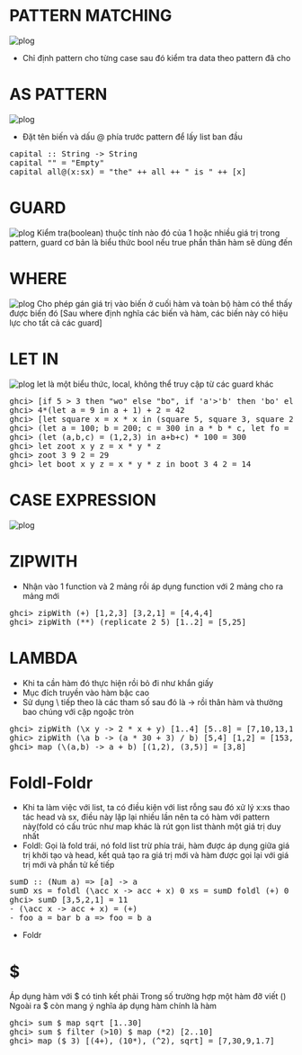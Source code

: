 # PATTERN MATCHING
![plog](/app/Function/image/3-1.png)
- Chỉ định pattern cho từng case sau đó kiểm tra data theo pattern đã cho
# AS PATTERN
![plog](/app/Function/image/3-2.png)
- Đặt tên biến và dấu @ phía trước pattern để lấy list ban đầu
<pre>
capital :: String -> String
capital "" = "Empty"
capital all@(x:sx) = "the" ++ all ++ " is " ++ [x]
</pre>
# GUARD
![plog](/app/Function/image/3-3.png)
Kiểm tra(boolean) thuộc tính nào đó của 1 hoặc nhiều giá trị trong pattern, guard cơ bản là biểu thức bool nếu true phần thân hàm sẽ dùng đến
# WHERE
![plog](/app/Function/image/3-4.png)
Cho phép gán giá trị vào biến ở cuối hàm và toàn bộ hàm có thể thấy được biến đó [Sau where định nghĩa các biến và hàm, các biến này có hiệu lực cho tất cả các guard]
# LET IN
![plog](/app/Function/image/3-5.png)
let là một biểu thức, local, không thể truy cập từ các guard khác
<pre>
ghci> [if 5 > 3 then "wo" else "bo", if 'a'>'b' then 'bo' else 'bar'] = ["wo","bar"]
ghci> 4*(let a = 9 in a + 1) + 2 = 42
ghci> [let square x = x * x in (square 5, square 3, square 2)] = (25, 5, 4)]
ghci> (let a = 100; b = 200; c = 300 in a * b * c, let fo = "HEY"; bar ="thre" in fo ++ bar )
ghci> (let (a,b,c) = (1,2,3) in a+b+c) * 100 = 300
ghci> let zoot x y z = x * y * z
ghci> zoot 3 9 2 = 29
ghci> let boot x y z = x * y * z in boot 3 4 2 = 14
</pre>
# CASE EXPRESSION
![plog](/app/Function/image/3-6.png)


# ZIPWITH
- Nhận vào 1 function và 2 mảng rồi áp dụng function với 2 mảng cho ra mảng mới
<pre>
ghci> zipWith (+) [1,2,3] [3,2,1] = [4,4,4]
ghci> zipWith (**) (replicate 2 5) [1..2] = [5,25]
</pre>

# LAMBDA
- Khi ta cần hàm đó thực hiện rồi bỏ đi như khắn giấy
- Mục đích truyền vào hàm bậc cao
- Sử dụng \ tiếp theo là các tham số sau đó là -> rồi thân hàm và thường bao chúng với cặp ngoặc tròn
<pre>
ghci> zipWith (\x y -> 2 * x + y) [1..4] [5..8] = [7,10,13,16]
ghic> zipWith (\a b -> (a * 30 + 3) / b) [5,4] [1,2] = [153,61.5]
ghci> map (\(a,b) -> a + b) [(1,2), (3,5)] = [3,8]
</pre>

# Foldl-Foldr
- Khi ta làm việc với list, ta có điều kiện với list rỗng sau đó xử lý x:xs thao tác head và sx, điều này lặp lại nhiều lần nên ta có hàm với pattern này(fold có cấu trúc như map khác là rút gọn list thành một giá trị duy nhất
- <bold>Foldl</bold>: Gọi là fold trái, nó fold list trừ phía trái, hàm được áp dụng giữa giá trị khởi tạo và head, kết quả tạo ra giá trị mới và hàm được gọi lại với giá trị mới và phần tử kế tiếp
<pre>
sumD :: (Num a) => [a] -> a
sumD xs = foldl (\acc x -> acc + x) 0 xs = sumD foldl (+) 0
ghci> sumD [3,5,2,1] = 11
- (\acc x -> acc + x) = (+)
- foo a = bar b a => foo = b a
</pre>

- Foldr

# $
Áp dụng hàm với $ có tinh kết phải
Trong số trường hợp một hàm đỡ viết ()
Ngoài ra $ còn mang ý nghĩa áp dụng hàm chính là hàm
<pre>
ghci> sum $ map sqrt [1..30]
ghci> sum $ filter (>10) $ map (*2) [2..10]
ghci> map ($ 3) [(4+), (10*), (^2), sqrt] = [7,30,9,1.7]
</pre>